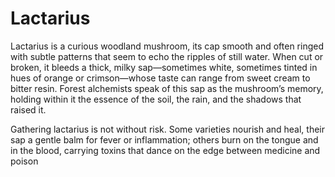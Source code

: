 # Lactarius

Lactarius is a curious woodland mushroom, its cap smooth and often ringed with subtle patterns that seem to echo the ripples of still water. When cut or broken, it bleeds a thick, milky sap—sometimes white, sometimes tinted in hues of orange or crimson—whose taste can range from sweet cream to bitter resin. Forest alchemists speak of this sap as the mushroom’s memory, holding within it the essence of the soil, the rain, and the shadows that raised it.

Gathering lactarius is not without risk. Some varieties nourish and heal, their sap a gentle balm for fever or inflammation; others burn on the tongue and in the blood, carrying toxins that dance on the edge between medicine and poison

